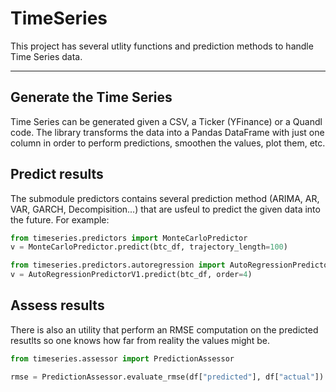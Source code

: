 # TimeSeries

This project has several utlity functions and prediction methods to handle Time Series data. 
***
## Generate the Time Series

Time Series can be generated given a CSV, a Ticker (YFinance) or a Quandl code. The library transforms the data into a 
Pandas DataFrame with just one column in order to perform predictions, smoothen the values, plot them, etc. 

## Predict results

The submodule predictors contains several prediction method (ARIMA, AR, VAR, GARCH, Decompisition...) that are usfeul to predict the given data into the future. 
For example: 

```python
from timeseries.predictors import MonteCarloPredictor
v = MonteCarloPredictor.predict(btc_df, trajectory_length=100)

from timeseries.predictors.autoregression import AutoRegressionPredictorV1
v = AutoRegressionPredictorV1.predict(btc_df, order=4)
```

## Assess results

There is also an utility that perform an RMSE computation on the predicted resutlts so one knows how far from reality the values might be.

```python
from timeseries.assessor import PredictionAssessor

rmse = PredictionAssessor.evaluate_rmse(df["predicted"], df["actual"])
```


